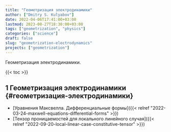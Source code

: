 ```yaml
---
title: "Геометризация электродинамики"
author: ["Dmitry S. Kulyabov"]
date: 2022-04-06T17:41:00+03:00
lastmod: 2023-08-27T18:30:00+03:00
tags: ["geometrization", "physics"]
categories: ["science"]
draft: false
slug: "geometrization-electrodynamics"
projects: ["geometrization"]
---
```


Геометризация электродинамики.

<!--more-->

{{< toc >}}


## <span class="section-num">1</span> Геометризация электродинамики {#геометризация-электродинамики}

-   [Уравнения Максвелла. Дифференциальные формы]({{< relref "2022-03-24-maxwell-equations-differential-forms" >}})
-   [Тензор проницаемостей для локального линейного случая]({{< relref "2022-09-20-local-linear-case-constitutive-tensor" >}})
